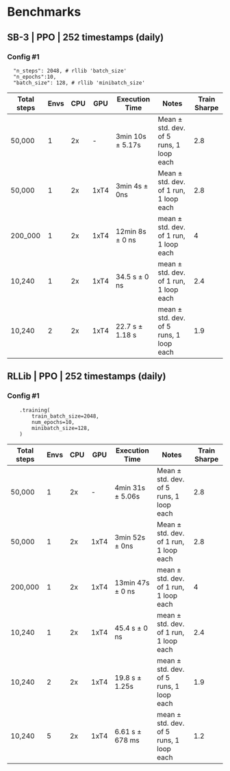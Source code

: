 # Benchmarks

## SB-3 | PPO | 252 timestamps (daily)

### Config #1
```
  "n_steps": 2048, # rllib 'batch_size'
  "n_epochs":10,
  "batch_size": 128, # rllib 'minibatch_size'
```

| Total steps |Envs| CPU   | GPU   | Execution Time         | Notes                        | Train Sharpe |
|--------|---|-------|-------|------------------------|---------------------------------|------------|
| 50,000 | 1          | 2x    | -     | 3min 10s ± 5.17s       | Mean ± std. dev. of 5 runs, 1 loop each | 2.8 |
| 50,000 | 1          | 2x    | 1xT4  | 3min 4s ± 0ns          | Mean ± std. dev. of 1 run, 1 loop each | 2.8 |
|200_000 | 1| 2x    | 1xT4 | 12min 8s ± 0 ns | mean ± std. dev. of 1 run, 1 loop each | 4 |
|10,240 | 1| 2x    | 1xT4 | 34.5 s ± 0 ns | mean ± std. dev. of 1 run, 1 loop each | 2.4 |
|10,240 | 2 | 2x    | 1xT4 |22.7 s ± 1.18 s |mean ± std. dev. of 5 runs, 1 loop each | 1.9 |

##  RLLib | PPO | 252 timestamps (daily)

### Config #1
```
    .training(
        train_batch_size=2048,
        num_epochs=10,
        minibatch_size=128,
    )
```

| Total steps |Envs | CPU   | GPU   | Execution Time         | Notes                        |Train Sharpe |
|---------------|---|-------|-------|------------------------|------------------------------|------------|
| 50,000 | 1          | 2x    | -     | 4min 31s ± 5.06s       | Mean ± std. dev. of 5 runs, 1 loop each | 2.8 |
| 50,000 | 1           | 2x    | 1xT4  | 3min 52s ± 0ns         | Mean ± std. dev. of 1 run, 1 loop each | 2.8 |
|200,000| 1 | 2x    | 1xT4 | 13min 47s ± 0 ns | mean ± std. dev. of 1 run, 1 loop each | 4 |
|10,240 | 1 | 2x    | 1xT4 | 45.4 s ± 0 ns | mean ± std. dev. of 1 run, 1 loop each | 2.4 |
|10,240 | 2 | 2x    | 1xT4 |19.8 s ± 1.25s | mean ± std. dev. of 5 runs, 1 loop each | 1.9 |
|10,240 | 5 | 2x    | 1xT4 |6.61 s ± 678 ms | mean ± std. dev. of 5 runs, 1 loop each |1.2 |


